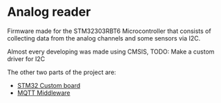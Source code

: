 # Analog reader
Firmware made for the STM32303RBT6 Microcontroller that consists of collecting data from the analog channels and some sensors via I2C.</br>

Almost every developing was made using CMSIS, TODO: Make a custom driver for I2C

The other two parts of the project are:</br>
* [STM32 Custom board](https://github.com/juamarCas/AnalogReader)
* [MQTT Middleware](https://github.com/juamarCas/MQTT_middleware/tree/develop)
